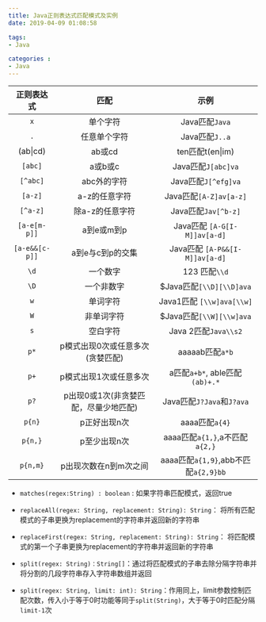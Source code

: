 ```yaml
---
title: Java正则表达式匹配模式及实例
date: 2019-04-09 01:08:58

tags: 
- Java

categories : 
- Java
---
```


| 正则表达式 | 匹配 | 示例 |
|:------------:|:---------------:|:------:|
| `x`          |   单个字符    |  Java匹配`Java`                  |
| `.`          |  任意单个字符  |  Java匹配`J..a`                |
| (ab&#124;cd)    |     ab或cd    |  ten匹配t(en&#124;im)              |
| `[abc]`      |     a或b或c   |  Java匹配`J[abc]va`             |
| `[^abc]`     | abc外的字符    |  Java匹配`J[^efg]va`            |
| `[a-z]`      |  a-z的任意字符 | Java匹配`[A-Z]av[a-z]`   	   |
| `[^a-z]`     | 除a-z的任意字符 | Java匹配`Jav[^b-z]`            |
|`[a-e[m-p]]`  | a到e或m到p     | Java匹配 `[A-G[I-M]]av[a-d]`   |
|`[a-e&&[c-p]]`|a到e与c到p的交集 | Java匹配 `[A-P&&[I-M]]av[a-d]` |
| `\d`         |    一个数字     |    123 匹配`\\d`  |
| `\D`         |   一个非数字    |  $Java匹配` [\\D][\\D]ava `|
| `w`          |    单词字符     | Java1匹配 `[\\w]ava[\\w]` |
| `W`          |    非单词字符   |  $Java匹配`[\\W][\\w]ava`|
| `s`          |    空白字符    | Java 2匹配`Java\\s2`|
| `p*`         |p模式出现0次或任意多次(贪婪匹配)| aaaaab匹配`a*b`|
| `p+`         |p模式出现1次或任意多次| a匹配`a+b*`, able匹配`(ab)+.*`|
| `p?`         |p出现0或1次(非贪婪匹配，尽量少地匹配)|Java匹配`J?Java`和`J?ava`|
| `p{n}`       |p正好出现n次     |  aaaa匹配`a{4}`|
| `p{n,}`      |p至少出现n次     |  aaaa匹配`a{1,}`,a不匹配`a{2,}`|
| `p{n,m}`     |p出现次数在n到m次之间|  aaaa匹配`a{1,9}`,abb不匹配`a{2,9}bb`|

- `matches(regex:String) : boolean` : 如果字符串匹配模式，返回true

- `replaceAll(regex: String, replacement: String): String`： 将所有匹配模式的子串更换为replacement的字符串并返回新的字符串

- `replaceFirst(regex: String, replacement: String): String`： 将匹配模式的第一个子串更换为replacement的字符串并返回新的字符串

- `split(regex: String)：String[]`：通过将匹配模式的子串去除分隔字符串并将分割的几段字符串存入字符串数组并返回

- `split(regex: String, limit: int): String`：作用同上，limit参数控制匹配次数，传入小于等于0时功能等同于`split(String)`，大于等于0时匹配分隔`limit-1`次